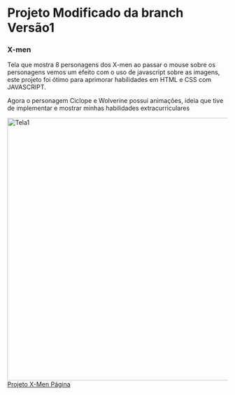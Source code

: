 <h1>Projeto Modificado da branch Versão1</h1>
<h3>X-men</h3>
<p>Tela que mostra 8 personagens dos X-men ao passar o mouse sobre os personagens vemos um efeito com o uso de javascript sobre as imagens, este projeto foi ótimo para aprimorar habilidades em HTML e CSS com JAVASCRIPT.</p>
<p>Agora o personagem Ciclope e Wolverine possui animações, ideia que tive de implementar e mostrar minhas habilidades extracurriculares</p>
<img width="600" src="https://github.com/user-attachments/assets/213b7790-f262-43af-885b-0b33009569db" alt="Tela1">
<br>
<a href="https://wellingtonzero.github.io/dev_dobro_xmen/">Projeto X-Men Página</a>
